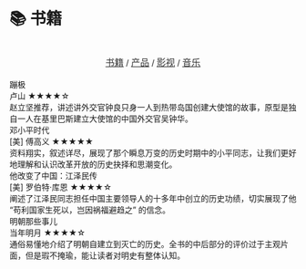 # 📚 书籍


<center>  
  <br>
  <a href="https://blog.ralvines.top/friend/"><font face="LXGW WenKai Screen" size=3 color="#333333">书籍</font></a> / <a href="https://blog.ralvines.top/board/"><font face="LXGW WenKai Screen" size=3 color="#333333">产品</font></a> / <a href="https://blog.ralvines.top/praise/"><font face="LXGW WenKai Screen" size=3 color="#333333">影视</font></a> / <a href="https://blog.ralvines.top/praise/"><font face="LXGW WenKai Screen" size=3 color="#333333">音乐</font></a>
  <br>
</center>

<br>
<div class="culture-list" cover-src="https://cos.pinlyu.com/culture/books/" json-src="books.json">

  <div class="media">
    <div class="media-cover" style="background-image:url(https://cos.pinlyu.com/culture/books/蹦极.webp)"></div>
    <div class="media-meta">
      <div class="media-meta-item title">蹦极</div>
      <div class="media-meta-item">
        <span class="author">卢山</span>
        <span class="star-score">★★★★<span class="grey-star">☆</span></span>
      </div>
      <div class="media-meta-item intro">赵立坚推荐，讲述讲外交官钟良只身一人到热带岛国创建大使馆的故事，原型是独自一人在基里巴斯建立大使馆的中国外交官吴钟华。</div>
    </div>
  </div>

  <div class="media">
    <div class="media-cover" style="background-image:url(https://cos.pinlyu.com/culture/books/邓小平时代.webp)"></div>
    <div class="media-meta">
      <div class="media-meta-item title">邓小平时代</div>
      <div class="media-meta-item">
        <span class="author">[美] 傅高义</span>
        <span class="star-score">★★★★★</span>
      </div>
      <div class="media-meta-item intro">资料翔实，叙述详尽，展现了那个瞬息万变的历史时期中的小平同志，让我们更好地理解和认识改革开放的历史抉择和思潮变化。
      </div>
    </div>
  </div>

  <div class="media">
    <div class="media-cover" style="background-image:url(https://cos.pinlyu.com/culture/books/他改变了中国.webp)"></div>
    <div class="media-meta">
      <div class="media-meta-item title">他改变了中国：江泽民传</div>
      <div class="media-meta-item">
        <span class="author">[美] 罗伯特·库恩</span>
        <span class="star-score">★★★★☆<span class="grey-star"></span></span>
      </div>
      <div class="media-meta-item intro">阐述了江泽民同志担任中国主要领导人的十多年中创立的历史功绩，切实展现了他 “苟利国家生死以，岂因祸福避趋之” 的信念。
      </div>
    </div>
  </div>

  <div class="media">
    <div class="media-cover" style="background-image:url(https://cos.pinlyu.com/culture/books/明朝那些事儿.webp)"></div>
    <div class="media-meta">
      <div class="media-meta-item title">明朝那些事儿</div>
      <div class="media-meta-item">
        <span class="author">当年明月</span>
        <span class="star-score">★★★★<span class="grey-star">☆</span></span>
      </div>
      <div class="media-meta-item intro">通俗易懂地介绍了明朝自建立到灭亡的历史。全书的中后部分的评价过于主观片面，但是瑕不掩瑜，能让读者对明史有整体认知。
      </div>
    </div>
  </div>
